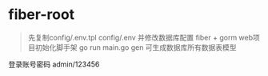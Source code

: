 # fiber-root  
> 先复制config/.env.tpl config/.env 并修改数据库配置
> fiber + gorm web项目初始化脚手架
> go run main.go gen 可生成数据库所有数据表模型

登录账号密码 admin/123456